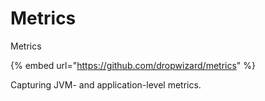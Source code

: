 # Metrics

Metrics

{% embed url="https://github.com/dropwizard/metrics" %}

Capturing JVM- and application-level metrics.

